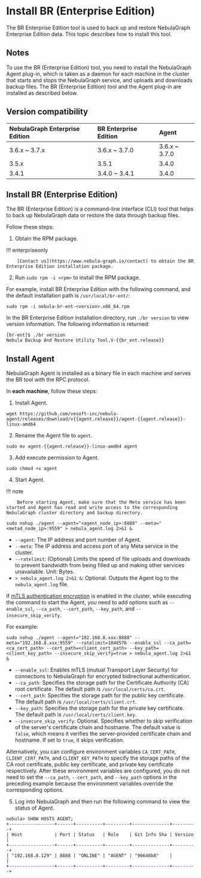 # Install BR (Enterprise Edition)

The BR Enterprise Edition tool is used to back up and restore NebulaGraph Enterprise Edition data. This topic describes how to install this tool.

## Notes

To use the BR (Enterprise Edition) tool, you need to install the NebulaGraph Agent plug-in, which is taken as a daemon for each machine in the cluster that starts and stops the NebulaGraph service, and uploads and downloads backup files. The BR (Enterprise Edition) tool and the Agent plug-in are installed as described below.

## Version compatibility

|NebulaGraph Enterprise Edition|BR Enterprise Edition|Agent |
|:---|:---|:---|
|3.6.x ~ 3.7.x|3.6.x ~ 3.7.0|3.6.x ~ 3.7.0|
|3.5.x|3.5.1|3.4.0|
|3.4.1|3.4.0 ~ 3.4.1|3.4.0|

## Install BR (Enterprise Edition)

The BR (Enterprise Edition) is a command-line interface (CLI) tool that helps to back up NebulaGraph data or restore the data through backup files.

Follow these steps:

1. Obtain the RPM package.
   
  !!! enterpriseonly

        [Contact us](https://www.nebula-graph.io/contact) to obtain the BR Enterprise Edition installation package.


2. Run `sudo rpm -i <rpm>` to install the RPM package.
  <!-- Make sure the correctness of steps and package name. -->
  For example, install BR Enterprise Edition with the following command, and the default installation path is `/usr/local/br-ent/`:

  `sudo rpm -i nebula-br-ent-<version>.x86_64.rpm`

In the BR Enterprise Edition installation directory, run `./br version` to view version information. The following information is returned:

```
[br-ent]$ ./br version
Nebula Backup And Restore Utility Tool,V-{{br_ent.release}}
```

## Install Agent 

NebulaGraph Agent is installed as a binary file in each machine and serves the BR tool with the RPC protocol.

In **each machine**, follow these steps:

1. Install Agent.

  ```
  wget https://github.com/vesoft-inc/nebula-agent/releases/download/v{{agent.release}}/agent-{{agent.release}}-linux-amd64
  ```

2. Rename the Agent file to `agent`.

  ```
  sudo mv agent-{{agent.release}}-linux-amd64 agent
  ```

3. Add execute permission to Agent. 
  
  ```
  sudo chmod +x agent
  ```

4. Start Agent.
  
  !!! note

        Before starting Agent, make sure that the Meta service has been started and Agent has read and write access to the corresponding NebulaGraph cluster directory and backup directory. 

  ```
  sudo nohup ./agent --agent="<agent_node_ip>:8888" --meta="<metad_node_ip>:9559" > nebula_agent.log 2>&1 &
  ```

  - `--agent`: The IP address and port number of Agent.
  - `--meta`: The IP address and access port of any Meta service in the cluster.
  - `--ratelimit`: (Optional) Limits the speed of file uploads and downloads to prevent bandwidth from being filled up and making other services unavailable. Unit: Bytes.
  - `> nebula_agent.log 2>&1 &`: Optional. Outputs the Agent log to the `nebula_agent.log` file.

  If [mTLS authentication encryption](../../7.data-security/4.ssl.md) is enabled in the cluster, while executing the command to start the Agent, you need to add options such as `--enable_ssl`, `--ca_path`, `--cert_path`, `--key_path`, and `--insecure_skip_verify`.

  For example:

  ```
  sudo nohup ./agent --agent="192.168.8.xxx:8888" --meta="192.168.8.xxx:9559" --ratelimit=1048576 --enable_ssl --ca_path=<ca_cert_path> --cert_path=<client_cert_path> --key_path=<client_key_path> --insecure_skip_verify=true > nebula_agent.log 2>&1 &
  ```

  - `--enable_ssl`: Enables mTLS (mutual Transport Layer Security) for connections to NebulaGraph for encrypted bidirectional authentication.
  - `--ca_path`: Specifies the storage path for the Certificate Authority (CA) root certificate. The default path is `/usr/local/certs/ca.crt`.
  - `--cert_path`: Specifies the storage path for the public key certificate. The default path is `/usr/local/certs/client.crt`.
  - `--key_path`: Specifies the storage path for the private key certificate. The default path is `/usr/local/certs/client.key`.
  - `--insecure_skip_verify`: Optional. Specifies whether to skip verification of the server's certificate chain and hostname. The default value is `false`, which means it verifies the server-provided certificate chain and hostname. If set to `true`, it skips verification.
  
  Alternatively, you can configure environment variables `CA_CERT_PATH`, `CLIENT_CERT_PATH`, and `CLIENT_KEY_PATH` to specify the storage paths of the CA root certificate, public key certificate, and private key certificate respectively. After these environment variables are configured, you do not need to set the `--ca_path`, `--cert_path`, and `--key_path` options in the preceding example because the environment variables override the corresponding options.

5. Log into NebulaGraph and then run the following command to view the status of Agent.
  
  ```
  nebula> SHOW HOSTS AGENT;
  +-----------------+------+----------+---------+--------------+---------+
  | Host            | Port | Status   | Role    | Git Info Sha | Version |
  +-----------------+------+----------+---------+--------------+---------+
  | "192.168.8.129" | 8888 | "ONLINE" | "AGENT" | "96646b8"    |         |
  +-----------------+------+----------+---------+--------------+---------+  
  ```
